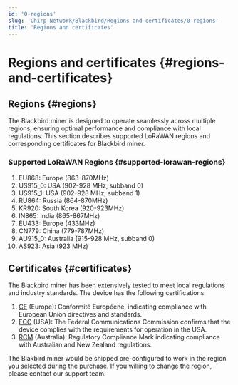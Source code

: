 ```yaml
---
id: '0-regions'
slug: 'Chirp Network/Blackbird/Regions and certificates/0-regions'
title: 'Regions and certificates'
---
```


# Regions and certificates {#regions-and-certificates}

## Regions {#regions}

The Blackbird miner is designed to operate seamlessly across multiple regions, ensuring optimal performance and compliance with local regulations. This section describes supported LoRaWAN regions and corresponding certificates for Blackbird miner.

### Supported LoRaWAN Regions {#supported-lorawan-regions}

1. EU868: Europe (863-870MHz)
2. US915_0: USA (902-928 MHz, subband 0)
3. US915_1: USA (902-928 MHz, subband 1)
4. RU864: Russia (864-870MHz)
5. KR920: South Korea (920-923MHz)
6. IN865: India (865-867MHz)
7. EU433: Europe (433MHz)
8. CN779: China (779-787MHz)
9. AU915_0: Australia (915-928 MHz, subband 0)
10. AS923: Asia (923 MHz)

## Certificates {#certificates}

The Blackbird miner has been extensively tested to meet local regulations and industry standards. The device has the following certifications:

1. [CE](RAK7289CV2H_RAK7289V2H_CE_Certification.pdf) (Europe): Conformité Européene, indicating compliance with European Union directives and standards.
2. [FCC](RAK7289CV2H_RAK7289V2H_FCC_Certification.pdf) (USA): The Federal Communications Commission confirms that the device complies with the requirements for operation in the USA.
3. [RCM](RAK7289CV2H_RAK7289V2H_RCM_Certification.pdf) (Australia): Regulatory Compliance Mark indicating compliance with Australian and New Zealand regulations.

The Blakbird miner would be shipped pre-configured to work in the region you selected during the purchase. If you willing to change the region, please contact our support team.
